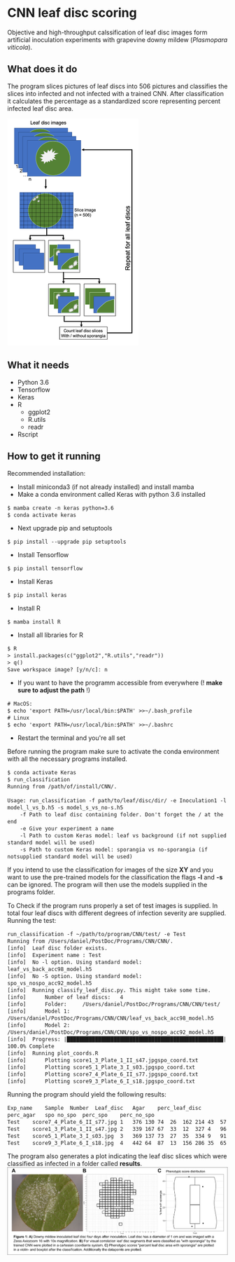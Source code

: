 # CNN leaf disc scoring

Objective and high-throughput calssification of leaf disc images form artificial
inoculation experiments with grapevine downy mildew (_Plasmopara viticola_).

## What does it do

The program slices pictures of leaf discs into 506 pictures and classifies the
slices into infected and not infected with a trained CNN. After classification
it calculates the percentage as a standardized score representing percent
infected leaf disc area.

<img src="https://github.com/Daniel-Ze/Leaf-disc-scoring/blob/main/run_classification.png?raw=true" width="300">

## What it needs

  - Python 3.6
  - Tensorflow
  - Keras
  - R
    - ggplot2
    - R.utils
    - readr
  - Rscript

## How to get it running

Recommended installation:
  - Install miniconda3 (if not already installed) and install mamba
  - Make a conda environment called Keras with python 3.6 installed
```
$ mamba create -n keras python=3.6
$ conda activate keras
```
  - Next upgrade pip and setuptools
```
$ pip install --upgrade pip setuptools
```
  - Install Tensorflow
```
$ pip install tensorflow
```
  - Install Keras
```
$ pip install keras
```
  - Install R
```
$ mamba install R
```
  - Install all libraries for R
```
$ R
> install.packages(c("ggplot2","R.utils","readr"))
> q()
Save workspace image? [y/n/c]: n
```
  - If you want to have the programm accessible from everywhere (! **make sure to
    adjust the path** !)
```
# MacOS:
$ echo 'export PATH=/usr/local/bin:$PATH' >>~/.bash_profile
# Linux
$ echo 'export PATH=/usr/local/bin:$PATH' >>~/.bashrc
```
  - Restart the terminal and you're all set

Before running the program make sure to activate the conda environment with all
the necessary programs installed.
```
$ conda activate Keras
$ run_classification
Running from /path/of/install/CNN/.

Usage: run_classification -f path/to/leaf/disc/dir/ -e Inoculation1 -l model_l_vs_b.h5 -s model_s_vs_no-s.h5
	-f Path to leaf disc containing folder. Don't forget the / at the end
	-e Give your experiment a name
	-l Path to custom Keras model: leaf vs background (if not supplied standard model will be used)
	-s Path to custom Keras model: sporangia vs no-sporangia (if notsupplied standard model will be used)
```

If you intend to use the classification for images of the size **XY** and you
want to use the pre-trained models for the classification the flags **-l** and
**-s** can be ignored. The program will then use the models supplied in the
programs folder.

To Check if the program runs properly a set of test images is supplied. In
total four leaf discs with different degrees of infection severity are
supplied.
Running the test:
```
run_classification -f ~/path/to/program/CNN/test/ -e Test
Running from /Users/daniel/PostDoc/Programs/CNN/CNN/.
[info]	Leaf disc folder exists.
[info]	Experiment name : Test
[info]	No -l option. Using standard model: leaf_vs_back_acc98_model.h5
[info]	No -S option. Using standard model: spo_vs_nospo_acc92_model.h5
[info]	Running classify_leaf_disc.py. This might take some time.
[info]		Number of leaf discs:	4
[info]		Folder:		/Users/daniel/PostDoc/Programs/CNN/CNN/test/
[info]		Model 1:	/Users/daniel/PostDoc/Programs/CNN/CNN/leaf_vs_back_acc98_model.h5
[info]		Model 2:	/Users/daniel/PostDoc/Programs/CNN/CNN/spo_vs_nospo_acc92_model.h5
[info]  Progress: |██████████████████████████████████████████████████| 100.0% Complete
[info]	Running plot_coords.R
[info]		Plotting score1_3_Plate_1_II_s47.jpgspo_coord.txt
[info]		Plotting score5_1_Plate_3_I_s03.jpgspo_coord.txt
[info]		Plotting score7_4_Plate_6_II_s77.jpgspo_coord.txt
[info]		Plotting score9_3_Plate_6_I_s18.jpgspo_coord.txt
```
Running the program should yield the following results:

```
Exp_name	Sample	Number	Leaf_disc	Agar	perc_leaf_disc	perc_agar	spo	no_spo	perc_spo	perc_no_spo
Test	score7_4_Plate_6_II_s77.jpg	1	376	130	74	26	162	214	43	57
Test	score1_3_Plate_1_II_s47.jpg	2	339	167	67	33	12	327	4	96
Test	score5_1_Plate_3_I_s03.jpg	3	369	137	73	27	35	334	9	91
Test	score9_3_Plate_6_I_s18.jpg	4	442	64	87	13	156	286	35	65
```

The program also generates a plot indicating the leaf disc slices which were
classified as infected in a folder called **results**.
![results](https://github.com/Daniel-Ze/Leaf-disc-scoring/blob/main/results_combined.png?raw=true)
